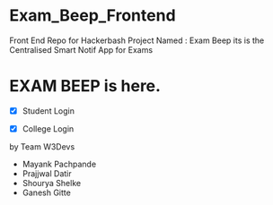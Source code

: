 # Exam_Beep_Frontend
Front End Repo for Hackerbash Project Named : Exam Beep its is the Centralised Smart Notif App for Exams
# EXAM BEEP is here.
- [x] Student Login
- [x] College Login


by Team W3Devs
- Mayank Pachpande
- Prajjwal Datir
- Shourya Shelke
- Ganesh Gitte
